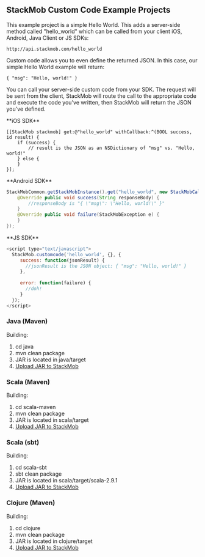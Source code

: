 ## StackMob Custom Code Example Projects

This example project is a simple Hello World.  This adds a server-side method called "hello_world" which can be called from your client iOS, Android, Java Client or JS SDKs:

    http://api.stackmob.com/hello_world
    
Custom code allows you to even define the returned JSON.  In this case, our simple Hello World example will return:

    { "msg": "Hello, world!" }
    
You can call your server-side custom code from your SDK.  The request will be sent from the client, StackMob will route the call to the appropriate code and execute the code you've written, then StackMob will return the JSON you've defined.

<span class="tab callcc" title="iOS SDK"/>
**iOS SDK**

```objc
[[StackMob stackmob] get:@"hello_world" withCallback:^(BOOL success, id result) {
    if (success) {
        // result is the JSON as an NSDictionary of "msg" vs. "Hello, world!"
    } else {
    }
}];

```
<span class="tab"/>

<span class="tab callcc" title="Android SDK"/>
**Android SDK**

```java
StackMobCommon.getStackMobInstance().get("hello_world", new StackMobCallback() {
    @Override public void success(String responseBody) {
        //responseBody is "{ \"msg\": \"Hello, world!\" }"
    }
    @Override public void failure(StackMobException e) {
    }
});
```
<span class="tab"/>

<span class="tab callcc" title="JS SDK"/>
**JS SDK**

```javascript
<script type="text/javascript">
  StackMob.customcode('hello_world', {}, {
     success: function(jsonResult) {
       //jsonResult is the JSON object: { "msg": "Hello, world!" }
     },
     
     error: function(failure) {
       //doh!
     }
  });
</script>
```
<span class="tab"/>

### Java (Maven)

Building:

1. cd java
2. mvn clean package
3. JAR is located in java/target
4. [Upload JAR to StackMob](https://www.stackmob.com/platform/api/customcode/upload)

### Scala (Maven)

Building:

1. cd scala-maven
2. mvn clean package
3. JAR is located in scala/target
4. [Upload JAR to StackMob](https://www.stackmob.com/platform/api/customcode/upload)

### Scala (sbt)

Building:

1. cd scala-sbt
2. sbt clean package
3. JAR is located in scala/target/scala-2.9.1
4. [Upload JAR to StackMob](https://www.stackmob.com/platform/api/customcode/upload)

### Clojure (Maven)

Building:

1. cd clojure
2. mvn clean package
3. JAR is located in clojure/target
4. [Upload JAR to StackMob](https://www.stackmob.com/platform/api/customcode/upload)
